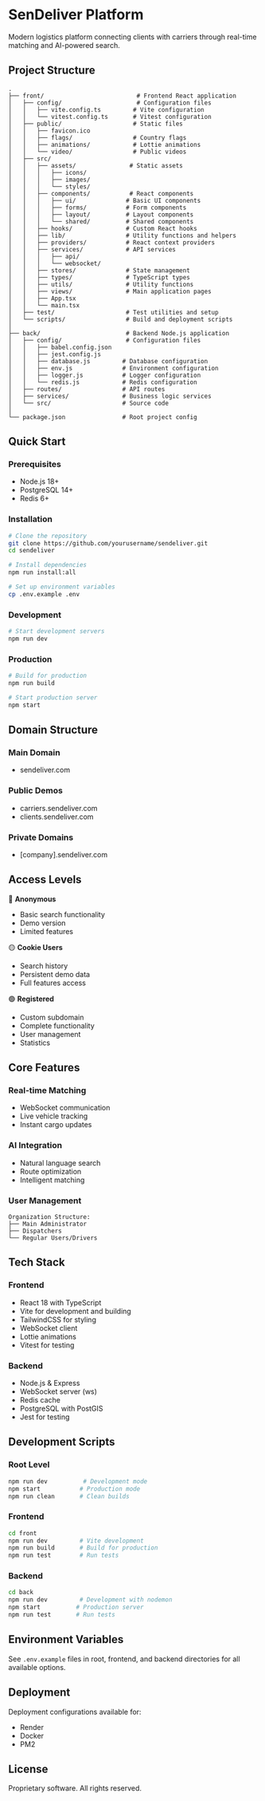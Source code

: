 # SenDeliver Platform

Modern logistics platform connecting clients with carriers through real-time matching and AI-powered search.

## Project Structure

```plaintext
.
├── front/                          # Frontend React application
│   ├── config/                     # Configuration files
│   │   ├── vite.config.ts         # Vite configuration
│   │   └── vitest.config.ts       # Vitest configuration
│   ├── public/                    # Static files
│   │   ├── favicon.ico
│   │   ├── flags/                 # Country flags
│   │   ├── animations/            # Lottie animations
│   │   └── video/                 # Public videos
│   ├── src/
│   │   ├── assets/               # Static assets
│   │   │   ├── icons/
│   │   │   ├── images/
│   │   │   └── styles/
│   │   ├── components/           # React components
│   │   │   ├── ui/              # Basic UI components
│   │   │   ├── forms/           # Form components
│   │   │   ├── layout/          # Layout components
│   │   │   └── shared/          # Shared components
│   │   ├── hooks/               # Custom React hooks
│   │   ├── lib/                 # Utility functions and helpers
│   │   ├── providers/           # React context providers
│   │   ├── services/            # API services
│   │   │   ├── api/
│   │   │   └── websocket/
│   │   ├── stores/              # State management
│   │   ├── types/               # TypeScript types
│   │   ├── utils/               # Utility functions
│   │   ├── views/               # Main application pages
│   │   ├── App.tsx
│   │   └── main.tsx
│   ├── test/                    # Test utilities and setup
│   └── scripts/                 # Build and deployment scripts
│
├── back/                        # Backend Node.js application
│   ├── config/                  # Configuration files
│   │   ├── babel.config.json
│   │   ├── jest.config.js
│   │   ├── database.js         # Database configuration
│   │   ├── env.js              # Environment configuration
│   │   ├── logger.js           # Logger configuration
│   │   └── redis.js            # Redis configuration
│   ├── routes/                 # API routes
│   ├── services/               # Business logic services
│   └── src/                    # Source code
│
└── package.json                # Root project config
```

## Quick Start

### Prerequisites
- Node.js 18+
- PostgreSQL 14+
- Redis 6+

### Installation

```bash
# Clone the repository
git clone https://github.com/yourusername/sendeliver.git
cd sendeliver

# Install dependencies
npm run install:all

# Set up environment variables
cp .env.example .env
```

### Development

```bash
# Start development servers
npm run dev
```

### Production

```bash
# Build for production
npm run build

# Start production server
npm start
```

## Domain Structure

### Main Domain
- sendeliver.com

### Public Demos
- carriers.sendeliver.com
- clients.sendeliver.com

### Private Domains
- [company].sendeliver.com

## Access Levels

🔴 **Anonymous**
- Basic search functionality
- Demo version
- Limited features

🟡 **Cookie Users**
- Search history
- Persistent demo data
- Full features access

🟢 **Registered**
- Custom subdomain
- Complete functionality
- User management
- Statistics

## Core Features

### Real-time Matching
- WebSocket communication
- Live vehicle tracking
- Instant cargo updates

### AI Integration
- Natural language search
- Route optimization
- Intelligent matching

### User Management
```plaintext
Organization Structure:
├── Main Administrator
├── Dispatchers
└── Regular Users/Drivers
```

## Tech Stack

### Frontend
- React 18 with TypeScript
- Vite for development and building
- TailwindCSS for styling
- WebSocket client
- Lottie animations
- Vitest for testing

### Backend
- Node.js & Express
- WebSocket server (ws)
- Redis cache
- PostgreSQL with PostGIS
- Jest for testing

## Development Scripts

### Root Level
```bash
npm run dev          # Development mode
npm start           # Production mode
npm run clean       # Clean builds
```

### Frontend
```bash
cd front
npm run dev         # Vite development
npm run build       # Build for production
npm run test        # Run tests
```

### Backend
```bash
cd back
npm run dev         # Development with nodemon
npm start          # Production server
npm run test       # Run tests
```

## Environment Variables

See `.env.example` files in root, frontend, and backend directories for all available options.

## Deployment

Deployment configurations available for:
- Render
- Docker
- PM2

## License

Proprietary software. All rights reserved.